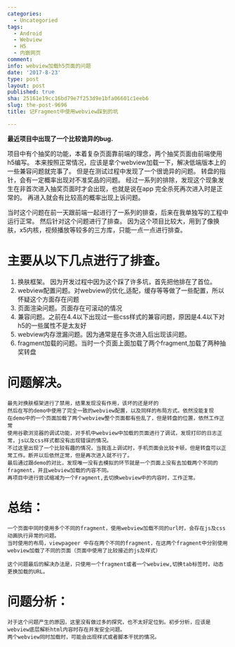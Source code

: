 ```yaml
---
categories:
  - Uncategoried
tags:
  - Android
  - Webview
  - H5
  - 内嵌网页
comment: 
info: webview加载h5页面的问题
date: '2017-8-23'
type: post
layout: post
published: true
sha: 25161e19cc16bd79e7f253d9e1bfa06601c1eeb6
slug: the-post-9696
title: 记Fragment中使用webview踩到的坑

---
```



**最近项目中出现了一个比较诡异的bug.**

项目中有个抽奖的功能，本着复杂页面靠前端的理念，两个抽奖页面由前端使用h5编写。
本来按照正常情况，应该是拿个webview加载一下，解决低端版本上的一些兼容问题就完事了。
但是在测试过程中发现了一个很诡异的问题。
转盘的指针，会有一定概率出现对不准奖品的问题。
经过一系列的排除，发现这个现象发生在非首次进入抽奖页面时才会出现，也就是说在app 完全杀死再次进入时是正常的。
再进入就会有比较高的概率出现上诉问题。

当时这个问题在前一天跟前端一起进行了一系列的排查，后来在我单独写的工程中运行正常。
然后针对这个问题进行了排查。
因为这个项目比较大，用到了像换肤，x5内核，视频播放等较多的三方库，只能一点一点进行排查。

# 主要从以下几点进行了排查。

1. 换肤框架。 因为开发过程中因为这个踩了许多坑，首先把他排在了首位。
2. webview配置问题。对webview的优化,适配，缓存等等做了一些配置，所以怀疑这个方面存在问题
3. 页面渲染问题。页面存在可滚动的情况
4. 兼容问题。之前在4.4以下出现过一些css样式的兼容问题，原因是4.4以下对h5的一些属性不是太友好
5. webview内存泄漏问题。因为通常是在多次进入后出现该问题。
6. fragment加载的问题。当时一个页面上面加载了两个fragment,加载了两种抽奖转盘

# 问题解决。
	最先对换肤框架进行了禁用，结果发现没有作用，该坏的还是坏的
	然后在写的demo中使用了完全一致的webview配置，以及同样的布局方式。依然没能复现
	在demo中的一个页面加载了两个webview整个页面都有些乱了，但是转盘的位置，依然工作正常
	使用谷歌浏览器的调试功能，对手机中webview中加载的页面进行了调试，发现打印的日志正常，js以及css样式都没有出现错误的情况。
	不过这里出现了一个比较有趣的情况，当我连上调试时，手机页面会比较卡顿，但是转盘可以正常工作。断开以后依然正常，但是再次进入就不行了。
	最后通过跟demo的对比，发现唯一没有去模拟的环节就是一个页面上没有去加载两个不同的fragment，并且webview加载的内容不同。
	再项目中进行尝试缩减为一个Fragment,去切换webview中的内容时，工作正常。
# 总结：
	一个页面中同时使用多个不同的fragment，使用webview加载不同的url时，会存在js及css动画执行异常的问题。
	当时使用的布局，viewpageer 中存在两个不同的fragment，在这两个fragment中分别使用webview加载了不同的页面（页面中使用了比较接近的js及样式）
	
	这个问题最后的解决办法是，只使用一个fragment或者一个webview,切换tab标签时，动态更换加载的URL。
# 问题分析：
	对于这个问题产生的原因，这里没有做过多的探究，也不太好定位到。初步分析，应该是webview底层解析html内容时存在并发安全问题。
	两个webview同时加载时，可能会出现样式或者脚本干扰的情况。






